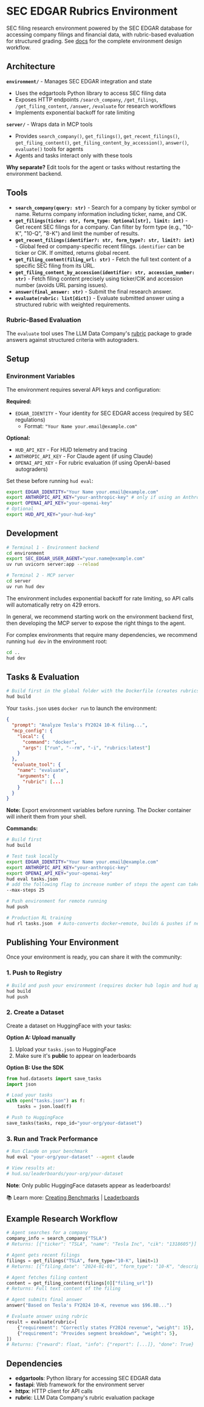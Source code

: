 # SEC EDGAR Rubrics Environment

SEC filing research environment powered by the SEC EDGAR database for accessing company filings and financial data, with rubric-based evaluation for structured grading.
See [docs](https://docs.hud.so/build-environments) for the complete environment design workflow.

## Architecture

**`environment/`** - Manages SEC EDGAR integration and state
- Uses the edgartools Python library to access SEC filing data
- Exposes HTTP endpoints `/search_company`, `/get_filings`, `/get_filing_content`, `/answer`, `/evaluate` for research workflows
- Implements exponential backoff for rate limiting

**`server/`** - Wraps data in MCP tools
- Provides `search_company()`, `get_filings()`, `get_recent_filings()`, `get_filing_content()`, `get_filing_content_by_accession()`, `answer()`, `evaluate()` tools for agents
- Agents and tasks interact only with these tools

**Why separate?** Edit tools for the agent or tasks without restarting the environment backend.

## Tools

- **`search_company(query: str)`** - Search for a company by ticker symbol or name. Returns company information including ticker, name, and CIK.
- **`get_filings(ticker: str, form_type: Optional[str], limit: int)`** - Get recent SEC filings for a company. Can filter by form type (e.g., "10-K", "10-Q", "8-K") and limit the number of results.
- **`get_recent_filings(identifier?: str, form_type?: str, limit?: int)`** - Global feed or company-specific recent filings. `identifier` can be ticker or CIK. If omitted, returns global recent.
- **`get_filing_content(filing_url: str)`** - Fetch the full text content of a specific SEC filing from its URL.
- **`get_filing_content_by_accession(identifier: str, accession_number: str)`** - Fetch filing content precisely using ticker/CIK and accession number (avoids URL parsing issues).
- **`answer(final_answer: str)`** - Submit the final research answer.
- **`evaluate(rubric: list[dict])`** - Evaluate submitted answer using a structured rubric with weighted requirements.

### Rubric-Based Evaluation

The `evaluate` tool uses The LLM Data Company's [rubric](https://github.com/The-LLM-Data-Company/rubric/) package to grade answers against structured criteria with autograders.

## Setup

### Environment Variables

The environment requires several API keys and configuration:

**Required:**
- `EDGAR_IDENTITY` - Your identity for SEC EDGAR access (required by SEC regulations)
  - Format: `"Your Name your.email@example.com"`

**Optional:**
- `HUD_API_KEY` - For HUD telemetry and tracing
- `ANTHROPIC_API_KEY` - For Claude agent (if using Claude)
- `OPENAI_API_KEY` - For rubric evaluation (if using OpenAI-based autograders)

Set these before running `hud eval`:
```bash
export EDGAR_IDENTITY="Your Name your.email@example.com"
export ANTHROPIC_API_KEY="your-anthropic-key" # only if using an Anthropic model
export OPENAI_API_KEY="your-openai-key"
# Optional
export HUD_API_KEY="your-hud-key"
```

## Development

```bash
# Terminal 1 - Environment backend
cd environment
export SEC_EDGAR_USER_AGENT="your.name@example.com"
uv run uvicorn server:app --reload

# Terminal 2 - MCP server
cd server
uv run hud dev
```

The environment includes exponential backoff for rate limiting, so API calls will automatically retry on 429 errors.

In general, we recommend starting work on the environment backend first, then developing the MCP server to expose the right things to the agent.

For complex environments that require many dependencies, we recommend running `hud dev` in the environment root:
```bash
cd ..
hud dev
```

## Tasks & Evaluation

```bash
# Build first in the global folder with the Dockerfile (creates rubrics:latest)
hud build
```

Your `tasks.json` uses `docker run` to launch the environment:

```json
{
  "prompt": "Analyze Tesla's FY2024 10-K filing...",
  "mcp_config": {
    "local": {
      "command": "docker",
      "args": ["run", "--rm", "-i", "rubrics:latest"]
    }
  },
  "evaluate_tool": {
    "name": "evaluate",
    "arguments": {
      "rubric": [...]
    }
  }
}
```

**Note:** Export environment variables before running. The Docker container will inherit them from your shell.

**Commands:**
```bash
# Build first
hud build

# Test task locally
export EDGAR_IDENTITY="Your Name your.email@example.com"
export ANTHROPIC_API_KEY="your-anthropic-key"
export OPENAI_API_KEY="your-openai-key"
hud eval tasks.json
# add the following flag to increase number of steps the agent can take (default is 10)
--max-steps 25

# Push environment for remote running
hud push

# Production RL training
hud rl tasks.json  # Auto-converts docker→remote, builds & pushes if needed
```

## Publishing Your Environment

Once your environment is ready, you can share it with the community:

### 1. Push to Registry
```bash
# Build and push your environment (requires docker hub login and hud api key)
hud build
hud push
```

### 2. Create a Dataset

Create a dataset on HuggingFace with your tasks:

**Option A: Upload manually**
1. Upload your `tasks.json` to HuggingFace
2. Make sure it's **public** to appear on leaderboards

**Option B: Use the SDK**
```python
from hud.datasets import save_tasks
import json

# Load your tasks
with open("tasks.json") as f:
    tasks = json.load(f)

# Push to HuggingFace
save_tasks(tasks, repo_id="your-org/your-dataset")
```

### 3. Run and Track Performance

```bash
# Run Claude on your benchmark
hud eval "your-org/your-dataset" --agent claude

# View results at:
# hud.so/leaderboards/your-org/your-dataset
```

**Note**: Only public HuggingFace datasets appear as leaderboards!

📚 Learn more: [Creating Benchmarks](https://docs.hud.so/evaluate-agents/create-benchmarks) | [Leaderboards](https://docs.hud.so/evaluate-agents/leaderboards)

## Example Research Workflow

```python
# Agent searches for a company
company_info = search_company("TSLA")
# Returns: [{"ticker": "TSLA", "name": "Tesla Inc", "cik": "1318605"}]

# Agent gets recent filings
filings = get_filings("TSLA", form_type="10-K", limit=1)
# Returns: [{"filing_date": "2024-01-01", "form_type": "10-K", "description": "...", "filing_url": "..."}]

# Agent fetches filing content
content = get_filing_content(filings[0]["filing_url"])
# Returns: Full text content of the filing

# Agent submits final answer
answer("Based on Tesla's FY2024 10-K, revenue was $96.8B...")

# Evaluate answer using rubric
result = evaluate(rubric=[
    {"requirement": "Correctly states FY2024 revenue", "weight": 15},
    {"requirement": "Provides segment breakdown", "weight": 5},
])
# Returns: {"reward": float, "info": {"report": [...]}, "done": True}
```

## Dependencies

- **edgartools**: Python library for accessing SEC EDGAR data
- **fastapi**: Web framework for the environment server
- **httpx**: HTTP client for API calls
- **rubric**: LLM Data Company's rubric evaluation package
